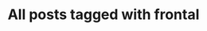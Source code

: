 ---
layout: tag
title: "All posts tagged with frontal"
permalink: /weblog/tags/frontal/
taxonomy: frontal
---